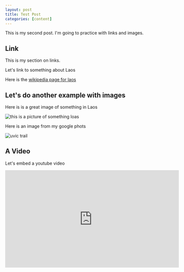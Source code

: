 ```yaml
---
layout: post
title: Test Post
categories: [content]
---
```


This is my second post. I'm going to practice with links and images. 

## Link

This is my section on links. 

Let's link to something about Laos

Here is the [wikipedia page for laos](https://en.wikipedia.org/wiki/Laos)


## Let's do another example with images

Here is is a great image of something in Laos

![this is a picture of something loas](https://upload.wikimedia.org/wikipedia/commons/thumb/b/b6/Pha_That_Luang%2C_Vientiane%2C_Laos.jpg/440px-Pha_That_Luang%2C_Vientiane%2C_Laos.jpg)


Here is an image from my google phots

![uvic trail](https://lh3.googleusercontent.com/pw/AJFCJaUSFlr2vT41NxKbPJc8heUUJfhbsPfHGlhEEwBJ4OQlL-pjYXOHK2wDQnlwOVVaQeXBqbt6R08L0PRCt9yBI4wd47tL7hn0oSGmvQsVgqzPLZaxGGAZrQR_0GaWvAKmQfQhOD1InB_DWJpZgyAflYabhw=w1184-h1578-s-no)


## A Video

Let's embed a youtube video

<iframe width="560" height="315" src="https://www.youtube.com/embed/QRh0asDFIX4" title="YouTube video player" frameborder="0" allow="accelerometer; autoplay; clipboard-write; encrypted-media; gyroscope; picture-in-picture; web-share" allowfullscreen></iframe>

